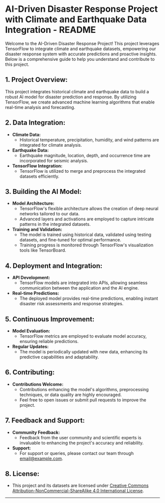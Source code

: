 # AI-Driven Disaster Response Project with Climate and Earthquake Data Integration - README

Welcome to the AI-Driven Disaster Response Project! This project leverages TensorFlow to integrate climate and earthquake datasets, empowering our disaster response system with accurate predictions and proactive insights. Below is a comprehensive guide to help you understand and contribute to this project.

## 1. **Project Overview:**
This project integrates historical climate and earthquake data to build a robust AI model for disaster prediction and response. By utilizing TensorFlow, we create advanced machine learning algorithms that enable real-time analysis and forecasting.

## 2. **Data Integration:**
- **Climate Data:**
  - Historical temperature, precipitation, humidity, and wind patterns are integrated for climate analysis.
- **Earthquake Data:**
  - Earthquake magnitude, location, depth, and occurrence time are incorporated for seismic analysis.
- **TensorFlow Integration:**
  - TensorFlow is utilized to merge and preprocess the integrated datasets efficiently.

## 3. **Building the AI Model:**
- **Model Architecture:**
  - TensorFlow's flexible architecture allows the creation of deep neural networks tailored to our data.
  - Advanced layers and activations are employed to capture intricate patterns in the integrated datasets.
- **Training and Validation:**
  - The model is trained using historical data, validated using testing datasets, and fine-tuned for optimal performance.
  - Training progress is monitored through TensorFlow's visualization tools like TensorBoard.

## 4. **Deployment and Integration:**
- **API Development:**
  - TensorFlow models are integrated into APIs, allowing seamless communication between the application and the AI engine.
- **Real-time Predictions:**
  - The deployed model provides real-time predictions, enabling instant disaster risk assessments and response strategies.

## 5. **Continuous Improvement:**
- **Model Evaluation:**
  - TensorFlow metrics are employed to evaluate model accuracy, ensuring reliable predictions.
- **Regular Updates:**
  - The model is periodically updated with new data, enhancing its predictive capabilities and adaptability.

## 6. **Contributing:**
- **Contributions Welcome:**
  - Contributions enhancing the model's algorithms, preprocessing techniques, or data quality are highly encouraged.
  - Feel free to open issues or submit pull requests to improve the project.

## 7. **Feedback and Support:**
- **Community Feedback:**
  - Feedback from the user community and scientific experts is invaluable to enhancing the project's accuracy and reliability.
- **Support:**
  - For support or queries, please contact our team through [email@example.com](mailto:email@example.com).

## 8. **License:**
- This project and its datasets are licensed under [Creative Commons Attribution-NonCommercial-ShareAlike 4.0 International License](https://creativecommons.org/licenses/by-nc-sa/4.0/).

---
